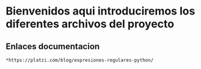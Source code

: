 # Bienvenidos aqui introduciremos los diferentes archivos del proyecto
 ## Enlaces documentacion
    *https://platzi.com/blog/expresiones-regulares-python/


